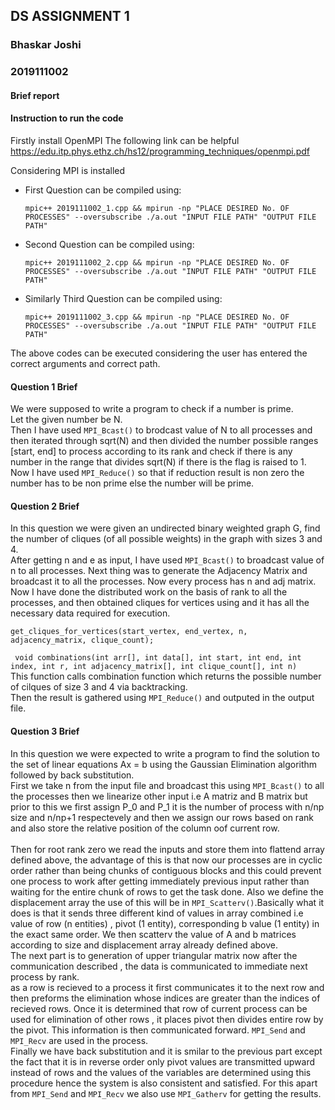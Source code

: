 ## DS ASSIGNMENT 1
### Bhaskar Joshi
### 2019111002

#### Brief report

#### Instruction to run the code
Firstly install OpenMPI 
The following link can be helpful 
https://edu.itp.phys.ethz.ch/hs12/programming_techniques/openmpi.pdf

Considering MPI is installed
- First Question can be compiled using:

     ```mpic++ 2019111002_1.cpp && mpirun -np "PLACE DESIRED No. OF PROCESSES" --oversubscribe ./a.out "INPUT FILE PATH" "OUTPUT FILE PATH"```

- Second Question can be compiled using:

     ```mpic++ 2019111002_2.cpp && mpirun -np "PLACE DESIRED No. OF  PROCESSES" --oversubscribe ./a.out "INPUT FILE PATH" "OUTPUT FILE PATH"```

- Similarly Third Question can be compiled using:

     ```mpic++ 2019111002_3.cpp && mpirun -np "PLACE DESIRED No. OF  PROCESSES" --oversubscribe ./a.out "INPUT FILE PATH" "OUTPUT FILE PATH"```

The above codes can be executed considering the user has entered the correct arguments and correct path.

#### Question 1 Brief 
We were supposed to write a program to check if a number is prime. <br>
Let the given number be N.<br>
Then I have used `MPI_Bcast()` to brodcast value of N to all processes and then iterated through sqrt(N) and then divided the number possible ranges [start, end] to process according to its rank and check if there is any number in the range that divides sqrt(N) if there is the flag is raised to 1.<br>
Now I have used `MPI_Reduce()` so that if reduction result is non zero the number has to be non prime else the number will be prime.

#### Question 2 Brief
In this question we were given an undirected binary weighted graph G, find the number of cliques (of all possible weights) in the graph with sizes 3 and 4.<br>
After getting n and e as input, I have used `MPI_Bcast()` to broadcast value of n to all processes. Next thing was to generate the Adjacency Matrix and broadcast it to all the processes. Now every process has n and adj matrix.<br>
Now I have done the distributed work on the basis of rank to all the processes, and then obtained cliques for vertices using and it has all the necessary data required for execution.<br>

```get_cliques_for_vertices(start_vertex, end_vertex, n, adjacency_matrix, clique_count);```

``` void combinations(int arr[], int data[], int start, int end, int index, int r, int adjacency_matrix[], int clique_count[], int n)```<br>
This function calls combination function which returns the possible number of cilques of size 3 and 4 via backtracking.<br>
Then the result is gathered using `MPI_Reduce()` and outputed in the output file.

#### Question 3 Brief 
In this question we were expected to write a program to find the solution to the set of linear equations Ax = b using the  Gaussian Elimination algorithm followed by back substitution.<br>
First we take n from the input file and broadcast this using `MPI_Bcast()` to all the processes then we linearize other input i.e A matriz and B matrix but prior to this we first assign P_0 and P_1 it is the number of process with n/np size and n/np+1 respectevely and then we assign our rows based on rank and also store the relative position of the column oof current row. <br>  
Then for root rank zero we read the inputs and store them into flattend array defined above, the advantage of this is that now our processes are in cyclic order rather than being chunks of contiguous blocks and this could prevent one process to work after getting immediately previous input rather than waiting for the entire chunk of rows to get the task done. Also we define the displacement array the use of this will be in `MPI_Scatterv()`.Basically what it does is that it sends three different kind of values in array combined i.e value of row (n entities) , pivot (1 entity), corresponding b value (1 entity) in the exact same order. We then scatterv the value of A and b matrices according to size and displacement array already defined above. <br>
The next part is to generation of upper triangular matrix now after the communication described , the data is communicated to immediate next process by rank.<br>
as a row is recieved to a process it first communicates it to the next row and then preforms the elimination whose indices are greater than the indices of recieved rows. Once it is determined that row of current process can be used for elimination of other rows , it places pivot then divides entire row by the pivot. This information is then communicated forward. `MPI_Send` and `MPI_Recv` are used in the process. <br>
Finally we have back substitution and it is smilar to the previous part except the fact that it is in reverse order only pivot values are transmitted upward instead of rows and the values of the variables are determined using this procedure hence the system is also consistent and satisfied.
For this apart from `MPI_Send` and `MPI_Recv` we also use `MPI_Gatherv` for getting the results.
